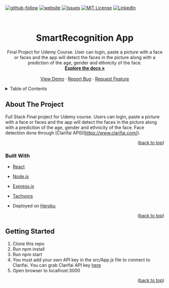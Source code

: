 <div id="top"></div>

[![github-follow][github-follow]][github-url]
[![website][github-pages]][github-pages-url]
[![Issues][issues-shield]][issues-url]
[![MIT License][license-shield]][license-url]
[![LinkedIn][linkedin-shield]][linkedin-url]




<!-- PROJECT LOGO -->
<br />
<div align="center">
  

  <h1 align="center">SmartRecognition App</h1>

  <p align="center">
   Final Project for Udemy Course. User can login, paste a picture with a face or faces and the app will detect the faces in the picture along with a prediction of the age, gender and ethnicity of the face.
    <br />
    <a href="https://github.com/johansonfelix/smartbrain-frontend/blob/main/README.md"><strong>Explore the docs »</strong></a>
    <br />
    <br />
    <a href="https://smartrecognition-app.herokuapp.com/">View Demo</a>
    ·
    <a href="https://github.com/johansonfelix/smartbrain-frontend/issues">Report Bug</a>
    ·
     <a href="https://github.com/johansonfelix/smartbrain-frontend/issues">Request Feature</a>
  </p>
</div>



<!-- TABLE OF CONTENTS -->
<details>
  <summary>Table of Contents</summary>
  <ol>
    <li>
      <a href="#about-the-project">About The Project</a>
      <ul>
        <li><a href="#built-with">Built With</a></li>
      </ul>
    </li>
    <li>
      <a href="#getting-started">Getting Started</a>
      <ul>
        <li><a href="#prerequisites">Prerequisites</a></li>
        <li><a href="#installation">Installation</a></li>
      </ul>
    </li>
    <li><a href="#usage">Usage</a></li>
    <li><a href="#roadmap">Roadmap</a></li>
    <li><a href="#contributing">Contributing</a></li>
    <li><a href="#license">License</a></li>
    <li><a href="#contact">Contact</a></li>
    <li><a href="#acknowledgments">Acknowledgments</a></li>
  </ol>
</details>



<!-- ABOUT THE PROJECT -->
## About The Project


Full Stack Final project for Udemy course. Users can login, paste a picture with a face or faces and the app will detect the faces in the picture along with a prediction of the age, gender and ethnicity of the face. Face detection done through [Clarifai API]((https://www.clarifai.com/).

<p align="right">(<a href="#top">back to top</a>)</p>



### Built With


* [React](https://reactjs.org/)
* [Node.js](https://nodejs.org/)
* [Express.js](https://expressjs.com/)
* [Tachyons](https://tachyons.io/)

* Deployed on [Heroku](https://heroku.com/)

<p align="right">(<a href="#top">back to top</a>)</p>



<!-- GETTING STARTED -->
## Getting Started

1. Clone this repo
2. Run npm install
3. Run npm start
4. You must add your own API key in the src/App.js file to connect to Clarifai.
You can grab Clarifai API key [here](https://www.clarifai.com/)
5. Open browser to localhost:3000

<p align="right">(<a href="#top">back to top</a>)</p>



<!-- MARKDOWN LINKS & IMAGES -->
[github-follow]:https://img.shields.io/badge/Follow-black.svg?style=for-the-badge&logo=github&color=555
[github-url]:https://github.com/johansonfelix
[github-pages]:https://img.shields.io/badge/-johansonfelix-red.svg?style=for-the-badge&color=red
[github-pages-url]:https://johansonfelix.github.io
[issues-shield]: https://img.shields.io/github/issues/othneildrew/Best-README-Template.svg?style=for-the-badge
[issues-url]: https://github.com/johansonfelix/coronavirus-tracker/issues
[license-shield]: https://img.shields.io/github/license/othneildrew/Best-README-Template.svg?style=for-the-badge
[license-url]: https://github.com/johansonfelix/coronavirus-tracker/LICENSE.txt
[linkedin-shield]: https://img.shields.io/badge/-LinkedIn-black.svg?style=for-the-badge&logo=linkedin&colorB=555
[linkedin-url]:https://www.linkedin.com/in/johanson-felix-336a94186/
[product-screenshot]: src/main/resources/static/images/screen1.png
[demo]:https://covidtrackapplication.herokuapp.com/
[demo-badge]:https://img.shields.io/badge/-demo-green.svg?style=for-the-badge&color=green
